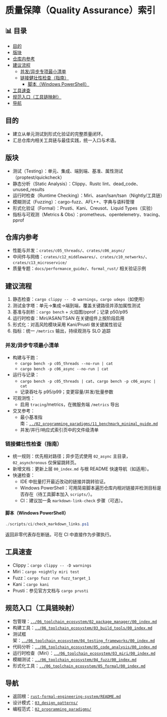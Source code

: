 ﻿# 质量保障（Quality Assurance）索引


## 📊 目录

- [目的](#目的)
- [版块](#版块)
- [仓库内参考](#仓库内参考)
- [建议流程](#建议流程)
  - [并发/异步专项最小清单](#并发异步专项最小清单)
  - [链接健壮性检查（指南）](#链接健壮性检查指南)
    - [脚本（Windows PowerShell）](#脚本windows-powershell)
- [工具速查](#工具速查)
- [规范入口（工具链映射）](#规范入口工具链映射)
- [导航](#导航)


## 目的

- 建立从单元测试到形式化验证的完整质量闭环。
- 汇总仓库内相关工具链与最佳实践，统一入口与术语。

## 版块

- 测试（Testing）：单元、集成、端到端、基准、属性测试（proptest/quickcheck）
- 静态分析（Static Analysis）：Clippy、Rustc lint、dead_code、unused_results
- 运行时检查（Runtime Checking）：Miri、asan/lsan/tsan（Nightly/工具链）
- 模糊测试（Fuzzing）：cargo-fuzz、AFL++、字典与语料管理
- 形式化验证（Formal）：Prusti、Kani、Creusot、Liquid Types（实验）
- 指标与可观测（Metrics & Obs）：prometheus、opentelemetry、tracing、pprof

## 仓库内参考

- 性能与并发：`crates/c05_threads/`、`crates/c06_async/`
- 中间件与网络：`crates/c12_middlewares/`、`crates/c10_networks/`、`crates/c13_microservice/`
- 质量专题：`docs/performance_guide/`、`formal_rust/` 相关验证示例

## 建议流程

1) 静态检查：`cargo clippy -- -D warnings`，`cargo udeps`（如使用）
2) 测试金字塔：单元→集成→端到端，覆盖关键路径并添加属性测试
3) 基准与剖析：`cargo bench` + 火焰图/pprof；记录 p50/p95
4) 运行时检查：Miri/ASAN/TSAN 在关键组件上按阶段启用
5) 形式化：对高风险模块采用 Kani/Prusti 做关键属性验证
6) 指标：统一 `/metrics` 输出，持续观测与 SLO 追踪

### 并发/异步专项最小清单

- 构建与干跑：
  - `cargo bench -p c05_threads --no-run | cat`
  - `cargo bench -p c06_async --no-run | cat`
- 运行与记录：
  - `cargo bench -p c05_threads | cat`、`cargo bench -p c06_async | cat`
  - 记录吞吐与 p95/p99；变更容量/并发/批量参数
- 可观测性：
  - 启用 `tracing`/metrics，在微服务端 `/metrics` 导出
- 交叉参考：
  - 最小基准指南：[`../02_programming_paradigms/11_benchmark_minimal_guide.md`](../02_programming_paradigms/11_benchmark_minimal_guide.md)
  - 并发/并行/响应式索引页中的文件级清单

### 链接健壮性检查（指南）

- 统一规则：优先相对路径；异步范式使用 `02_async` 主目录，`02_asynchronous` 仅保留跳转页。
- 新增文档：更新上层 `00_index.md` 与根 README 快速导航（如适用）。
- 快速检查：
  - IDE 中批量打开最近改动的链接并跳转验证。
  - Windows PowerShell：可用简易脚本遍历仓库内相对链接并检测目标是否存在（待工具脚本加入 `scripts/`）。
  - CI：建议加一条 `markdown-link-check` 步骤（可选）。

#### 脚本（Windows PowerShell）

```powershell
./scripts/ci/check_markdown_links.ps1
```

返回非零代表存在断链。可在 CI 中直接作为步骤执行。

## 工具速查

- Clippy：`cargo clippy -- -D warnings`
- Miri：`cargo +nightly miri test`
- Fuzz：`cargo fuzz run fuzz_target_1`
- Kani：`cargo kani`
- Prusti：参见官方文档与 `cargo prusti`

## 规范入口（工具链映射）

- 包管理：[`../06_toolchain_ecosystem/02_package_manager/00_index.md`](../06_toolchain_ecosystem/02_package_manager/00_index.md)
- 构建工具：[`../06_toolchain_ecosystem/03_build_tools/00_index.md`](../06_toolchain_ecosystem/03_build_tools/00_index.md)
- 测试框架：[`../06_toolchain_ecosystem/04_testing_frameworks/00_index.md`](../06_toolchain_ecosystem/04_testing_frameworks/00_index.md)
- 代码分析：[`../06_toolchain_ecosystem/05_code_analysis/00_index.md`](../06_toolchain_ecosystem/05_code_analysis/00_index.md)
- 运行时检查（Miri）：[`../06_toolchain_ecosystem/03_miri/00_index.md`](../06_toolchain_ecosystem/03_miri/00_index.md)
- 模糊测试：[`../06_toolchain_ecosystem/04_fuzz/00_index.md`](../06_toolchain_ecosystem/04_fuzz/00_index.md)
- 形式化工具：[`../06_toolchain_ecosystem/05_formal/00_index.md`](../06_toolchain_ecosystem/05_formal/00_index.md)

## 导航

- 返回根：[`rust-formal-engineering-system/README.md`](../README.md)
- 设计模式：[`03_design_patterns/`](../03_design_patterns/)
- 编程范式：[`02_programming_paradigms/`](../02_programming_paradigms/)
